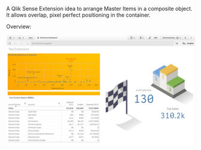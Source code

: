 A Qlik Sense Extension idea to arrange Master Items in a composite object.
It allows overlap, pixel perfect positioning in the container.

Overview:


[![ScreenShot](https://raw.githubusercontent.com/aalteirac/composite/master/thumb.png)](https://youtu.be/55FWkGgdGNY)
